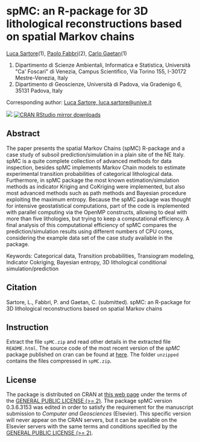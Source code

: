 spMC: an R-package for 3D lithological reconstructions based on spatial Markov chains
=====================================================================================

[Luca Sartore](mailto://luca.sartore@unive.it)(1), [Paolo Fabbri](paolo.fabbri@unipd.it)(2), [Carlo Gaetan](mailto://gaetan@unive.it)(1)

  1. Dipartimento di Scienze Ambientali, Informatica e Statistica,
     Università "Ca' Foscari" di Venezia,
     Campus Scientifico, Via Torino 155,
     I-30172 Mestre-Venezia, Italy
  2. Dipartimento di Geoscienze,
     Università di Padova,
     via Gradenigo 6,
     35131 Padova, Italy

Corresponding author: [Luca Sartore, luca.sartore@unive.it](mailto://luca.sartore@unive.it)

[![](http://www.r-pkg.org/badges/version/spMC)](http://www.r-pkg.org/pkg/spMC)
[![CRAN RStudio mirror downloads](http://cranlogs.r-pkg.org/badges/spMC)](http://www.r-pkg.org/pkg/spMC)

Abstract
--------

The paper presents the  spatial Markov Chains (spMC) R-package and a case study of subsoil prediction/simulation in a plain site of the NE Italy. 
spMC is a quite complete collection of advanced methods for data inspection, besides spMC implements Markov Chain models to estimate experimental transition probabilities of categorical lithological data. 
Furthermore, in spMC package the most known estimation/simulation methods as indicator Kriging and CoKriging were implemented, but also most advanced methods such as path methods and Bayesian procedure exploiting the maximum entropy. 
Because the spMC package was thought for intensive geostatistical computations, part of the code is implemented with parallel computing via the OpenMP constructs, allowing to deal with more than five lithologies, but trying to keep a computational efficiency. 
A final analysis of this computational efficiency of spMC compares the prediction/simulation results using different numbers of CPU cores, considering the example data set of the case study available in the package.

Keywords: Categorical data, Transition probabilities, Transiogram modeling, Indicator Cokriging, Bayesian entropy, 3D lithological conditional simulation/prediction

Citation
--------

Sartore, L., Fabbri, P. and Gaetan, C. (submitted). spMC: an R-package for 3D lithological reconstructions based on spatial Markov chains

Instruction
-----------

Extract the file `spMC.zip` and read other details in the extracted file `README.html`. The source code of the most recent version of the *spMC* package published on cran can be found at [here](https://github.com/cran/spMC). The folder `unzipped` contains the files compressed in `spMC.zip`.

License
-------

The package is distributed on CRAN at [this web page](https://cran.r-project.org/web/packages/spMC/index.html) under the terms of the [GENERAL PUBLIC LICENSE (>= 2)](https://cran.r-project.org/web/licenses/GPL-2). The package spMC version 0.3.6.3153 was edited in order to satisfy the requirement for the manuscript submission to *Computer and Geosciences* (Elsevier). This specific version will never appear on the CRAN servers, but it can be available on the Elsevier servers with the same terms and conditions specified by the [GENERAL PUBLIC LICENSE (>= 2)](https://cran.r-project.org/web/licenses/GPL-2).
